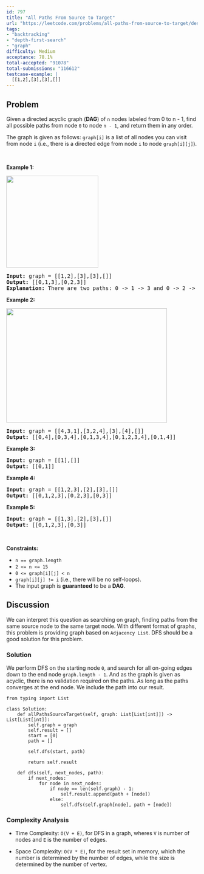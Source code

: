 ```yaml
---
id: 797
title: "All Paths From Source to Target"
url: "https://leetcode.com/problems/all-paths-from-source-to-target/description/"
tags:
- "backtracking"
- "depth-first-search"
- "graph"
difficulty: Medium
acceptance: 78.1%
total-accepted: "91078"
total-submissions: "116612"
testcase-example: |
  [[1,2],[3],[3],[]]
---
```


## Problem

<p>Given a directed&nbsp;acyclic graph (<strong>DAG</strong>) of <code>n</code> nodes labeled from 0 to n - 1,&nbsp;find all possible paths from node <code>0</code> to node <code>n - 1</code>, and return them in any order.</p>

<p>The graph is given as follows:&nbsp;<code>graph[i]</code> is a list of all nodes you can visit from node <code>i</code>&nbsp;(i.e., there is a directed edge from node <code>i</code> to node <code>graph[i][j]</code>).</p>

<p>&nbsp;</p>
<p><strong>Example 1:</strong></p>
<img alt="" src="https://assets.leetcode.com/uploads/2020/09/28/all_1.jpg" style="width: 242px; height: 242px;" />
<pre>
<strong>Input:</strong> graph = [[1,2],[3],[3],[]]
<strong>Output:</strong> [[0,1,3],[0,2,3]]
<strong>Explanation:</strong> There are two paths: 0 -&gt; 1 -&gt; 3 and 0 -&gt; 2 -&gt; 3.
</pre>

<p><strong>Example 2:</strong></p>
<img alt="" src="https://assets.leetcode.com/uploads/2020/09/28/all_2.jpg" style="width: 423px; height: 301px;" />
<pre>
<strong>Input:</strong> graph = [[4,3,1],[3,2,4],[3],[4],[]]
<strong>Output:</strong> [[0,4],[0,3,4],[0,1,3,4],[0,1,2,3,4],[0,1,4]]
</pre>

<p><strong>Example 3:</strong></p>

<pre>
<strong>Input:</strong> graph = [[1],[]]
<strong>Output:</strong> [[0,1]]
</pre>

<p><strong>Example 4:</strong></p>

<pre>
<strong>Input:</strong> graph = [[1,2,3],[2],[3],[]]
<strong>Output:</strong> [[0,1,2,3],[0,2,3],[0,3]]
</pre>

<p><strong>Example 5:</strong></p>

<pre>
<strong>Input:</strong> graph = [[1,3],[2],[3],[]]
<strong>Output:</strong> [[0,1,2,3],[0,3]]
</pre>

<p>&nbsp;</p>
<p><strong>Constraints:</strong></p>

<ul>
	<li><code>n == graph.length</code></li>
	<li><code>2 &lt;= n &lt;= 15</code></li>
	<li><code>0 &lt;= graph[i][j] &lt; n</code></li>
	<li><code>graph[i][j] != i</code> (i.e., there will be no self-loops).</li>
	<li>The input graph is <strong>guaranteed</strong> to be a <strong>DAG</strong>.</li>
</ul>

## Discussion

We can interpret this question as searching on graph, finding paths from the
same source node to the same target node. With different format of graphs,
this problem is providing graph based on `Adjacency List`. DFS should
be a good solution for this problem.

### Solution

We perform DFS on the starting node `0`, and search for all on-going edges down
to the end node `graph.length - 1`. And as the graph is given as acyclic, there
is no validation required on the paths. As long as the paths converges at the
end node. We include the path into our result.

```py3
from typing import List

class Solution:
    def allPathsSourceTarget(self, graph: List[List[int]]) -> List[List[int]]:
        self.graph = graph
        self.result = []
        start = [0]
        path = []

        self.dfs(start, path)

        return self.result

    def dfs(self, next_nodes, path):
        if next_nodes:
            for node in next_nodes:
                if node == len(self.graph) - 1:
                    self.result.append(path + [node])
                else:
                    self.dfs(self.graph[node], path + [node])
```

### Complexity Analysis

- Time Complexity: `O(V + E)`, for DFS in a graph, wheres `V` is number of nodes
  and `E` is the number of edges.

- Space Complexity: `O(V * E)`, for the result set in memory, which the number
  is determined by the number of edges, while the size is determined by the
  number of vertex.
